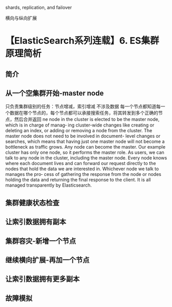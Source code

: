shards, replication, and failover

横向与纵向扩展

# 【ElasticSearch系列连载】6. ES集群原理简析

## 简介
## 从一个空集群开始-master node
只负责集群级别的任务：节点增减，索引增减
不涉及数据
每一个节点都知道每一个数据在哪个节点的，每个节点都可以承接搜索任务，将其转发到多个正确的节点，然后合并返回
ne node in the cluster is elected to be the master node, which is in charge of manag‐ ing cluster-wide changes like creating or deleting an index, or adding or removing a node from the cluster. The master node does not need to be involved in document- level changes or searches, which means that having just one master node will not become a bottleneck as traffic grows. Any node can become the master. Our example cluster has only one node, so it performs the master role.
As users, we can talk to any node in the cluster, including the master node. Every node knows where each document lives and can forward our request directly to the nodes that hold the data we are interested in. Whichever node we talk to manages the pro‐ cess of gathering the response from the node or nodes holding the data and returning the final response to the client. It is all managed transparently by Elasticsearch.


## 集群健康状态检查

## 让索引数据拥有副本

## 集群容灾-新增一个节点

## 继续横向扩展-再加一个节点

## 让索引数据拥有更多副本

## 故障模拟